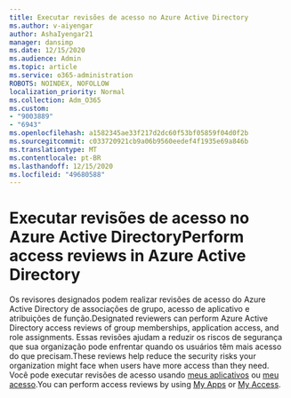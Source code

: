 ```yaml
---
title: Executar revisões de acesso no Azure Active Directory
ms.author: v-aiyengar
author: AshaIyengar21
manager: dansimp
ms.date: 12/15/2020
ms.audience: Admin
ms.topic: article
ms.service: o365-administration
ROBOTS: NOINDEX, NOFOLLOW
localization_priority: Normal
ms.collection: Adm_O365
ms.custom:
- "9003889"
- "6943"
ms.openlocfilehash: a1582345ae33f217d2dc60f53bf05859f04d0f2b
ms.sourcegitcommit: c033720921cb9a06b9560eedef4f1935e69a846b
ms.translationtype: MT
ms.contentlocale: pt-BR
ms.lasthandoff: 12/15/2020
ms.locfileid: "49680588"
---
```

# <a name="perform-access-reviews-in-azure-active-directory"></a><span data-ttu-id="5225c-102">Executar revisões de acesso no Azure Active Directory</span><span class="sxs-lookup"><span data-stu-id="5225c-102">Perform access reviews in Azure Active Directory</span></span>

<span data-ttu-id="5225c-103">Os revisores designados podem realizar revisões de acesso do Azure Active Directory de associações de grupo, acesso de aplicativo e atribuições de função.</span><span class="sxs-lookup"><span data-stu-id="5225c-103">Designated reviewers can perform Azure Active Directory access reviews of group memberships, application access, and role assignments.</span></span> <span data-ttu-id="5225c-104">Essas revisões ajudam a reduzir os riscos de segurança que sua organização pode enfrentar quando os usuários têm mais acesso do que precisam.</span><span class="sxs-lookup"><span data-stu-id="5225c-104">These reviews help reduce the security risks your organization might face when users have more access than they need.</span></span> <span data-ttu-id="5225c-105">Você pode executar revisões de acesso usando [meus aplicativos](https://go.microsoft.com/fwlink/?linkid=2134605) ou [meu acesso](https://go.microsoft.com/fwlink/?linkid=2134505).</span><span class="sxs-lookup"><span data-stu-id="5225c-105">You can perform access reviews by using [My Apps](https://go.microsoft.com/fwlink/?linkid=2134605) or [My Access](https://go.microsoft.com/fwlink/?linkid=2134505).</span></span>